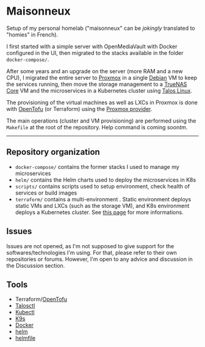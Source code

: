 # Maisonneux

Setup of my personal homelab ("maisonneux" can be _jokingly_ translated to "homies" in French).

I first started with a simple server with OpenMediaVault with Docker configured in the UI, then migrated to the stacks available in the folder `docker-compose/`.

After some years and an upgrade on the server (more RAM and a new CPU), I migrated the entire server to [Proxmox](https://www.proxmox.com/en/) in a single [Debian](https://www.debian.org/) VM to keep the services running, then move the storage management to a [TrueNAS Core](https://www.truenas.com/) VM and the microservices in a Kubernetes cluster using [Talos Linux](https://www.talos.dev/).

The provisioning of the virtual machines as well as LXCs in Proxmox is done with [OpenTofu](https://opentofu.org/) (or Terraform) using the [Proxmox provider](https://github.com/bpg/terraform-provider-proxmox).

The main operations (cluster and VM provisioning) are performed using the `Makefile` at the root of the repository. Help command is coming soon*tm*.

---

## Repository organization

- `docker-compose/` contains the former stacks I used to manage my microservices
- `helm/` contains the Helm charts used to deploy the microservices in K8s
- `scripts/` contains scripts used to setup environment, check health of services or build images
- `terraform/` contains a multi-environment . Static environment deploys static VMs and LXCs (such as the storage VM), and K8s environment deploys a Kubernetes cluster. See [this page](terraform/README.md) for more informations.

## Issues

Issues are not opened, as I'm not supposed to give support for the softwares/technologies I'm using. For that, please refer to their own repositories or forums. However, I'm open to any advice and discussion in the Discussion section.

## Tools

- Terraform/[OpenTofu](https://opentofu.org/)
- [Talosctl](https://www.talos.dev/install)
- [Kubectl](https://kubernetes.io/docs/tasks/tools/install-kubectl-linux/)
- [K9s](https://k9scli.io/topics/install/)
- [Docker](https://www.docker.com/)
- [helm](https://helm.sh/)
- [helmfile](https://github.com/helmfile/helmfile)
